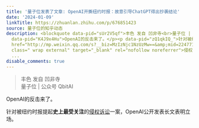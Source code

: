 ```yaml
---
title: '量子位发表了文章: OpenAI开撕纽约时报：故意引导ChatGPT得出抄袭结论'
date: '2024-01-09'
linkTitle: https://zhuanlan.zhihu.com/p/676851423
source: 量子位的知乎动态
description: <blockquote data-pid="sUr2V5qf">丰色 发自 凹非寺<br>量子位 | 公众号 QbitAI</blockquote><p
  data-pid="K4J9x4Hu">OpenAI的反击来了。</p><p data-pid="zQ1qkIQ_">针对被纽约时报提起<b>史上最受关注</b>的<a
  href="http://mp.weixin.qq.com/s?__biz=MzIzNjc1NzUzMw==&amp;mid=2247711123&amp;idx=4&amp;sn=616cea8c845f67ab8dcdedfc49080d3d&amp;chksm=e8df0ee1dfa887f7c5d92b7617d8e779a753cf17a24772a4d386fd4515facab6a703214b6935&amp;scene=21#wechat_redirect"
  class=" wrap external" target="_blank" rel="nofollow noreferrer">侵权诉讼</a>一案，OpenAI公开发表长文表明立场。</p><p
  ...
disable_comments: true
---
```

<blockquote data-pid="sUr2V5qf">丰色 发自 凹非寺<br>量子位 | 公众号 QbitAI</blockquote><p data-pid="K4J9x4Hu">OpenAI的反击来了。</p><p data-pid="zQ1qkIQ_">针对被纽约时报提起<b>史上最受关注</b>的<a href="http://mp.weixin.qq.com/s?__biz=MzIzNjc1NzUzMw==&amp;mid=2247711123&amp;idx=4&amp;sn=616cea8c845f67ab8dcdedfc49080d3d&amp;chksm=e8df0ee1dfa887f7c5d92b7617d8e779a753cf17a24772a4d386fd4515facab6a703214b6935&amp;scene=21#wechat_redirect" class=" wrap external" target="_blank" rel="nofollow noreferrer">侵权诉讼</a>一案，OpenAI公开发表长文表明立场。</p><p ...